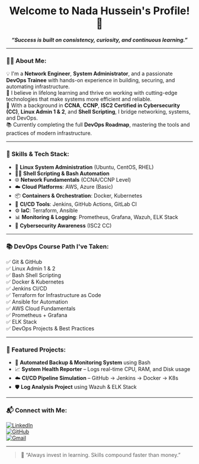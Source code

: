 
<h1 align="center">Welcome to Nada Hussein's Profile! 👋</h1>

<p align="center"><b><i>“Success is built on consistency, curiosity, and continuous learning.”</i></b></p>

---

### 👩‍💻 About Me:

💡 I'm a **Network Engineer**, **System Administrator**, and a passionate **DevOps Trainee** with hands-on experience in building, securing, and automating infrastructure.  
🚀 I believe in lifelong learning and thrive on working with cutting-edge technologies that make systems more efficient and reliable.  
🔐 With a background in **CCNA**, **CCNP**, **ISC2 Certified in Cybersecurity (CC)**, **Linux Admin 1 & 2**, and **Shell Scripting**, I bridge networking, systems, and DevOps.  
📚 Currently completing the full **DevOps Roadmap**, mastering the tools and practices of modern infrastructure.

---

### 🧠 Skills & Tech Stack:

- 🔧 **Linux System Administration** (Ubuntu, CentOS, RHEL)  
- 🧑‍💻 **Shell Scripting & Bash Automation**  
- 🌐 **Network Fundamentals** (CCNA/CCNP Level)  
- ☁️ **Cloud Platforms**: AWS, Azure (Basic)  
- 📦 **Containers & Orchestration**: Docker, Kubernetes  
- 🔁 **CI/CD Tools**: Jenkins, GitHub Actions, GitLab CI  
- ⚙️ **IaC**: Terraform, Ansible  
- 📊 **Monitoring & Logging**: Prometheus, Grafana, Wazuh, ELK Stack  
- 🔐 **Cybersecurity Awareness** (ISC2 CC)

---

### 📚 DevOps Course Path I've Taken:

✅ Git & GitHub  
✅ Linux Admin 1 & 2  
✅ Bash Shell Scripting  
✅ Docker & Kubernetes  
✅ Jenkins CI/CD  
✅ Terraform for Infrastructure as Code  
✅ Ansible for Automation  
✅ AWS Cloud Fundamentals  
✅ Prometheus + Grafana  
✅ ELK Stack  
✅ DevOps Projects & Best Practices  

---

### 📂 Featured Projects:

- 🔁 **Automated Backup & Monitoring System** using Bash  
- 📈 **System Health Reporter** – Logs real-time CPU, RAM, and Disk usage  
- ☁️ **CI/CD Pipeline Simulation** – GitHub → Jenkins → Docker → K8s  
- 🛡️ **Log Analysis Project** using Wazuh & ELK Stack  

---

### 📬 Connect with Me:

[![LinkedIn](https://img.shields.io/badge/LinkedIn-Nada%20Hussein-blue?style=for-the-badge&logo=linkedin)](https://www.linkedin.com/in/nada-hussein-khamis-8b6b44274)  
[![GitHub](https://img.shields.io/badge/GitHub-na455-black?style=for-the-badge&logo=github)](https://github.com/na455)  
[![Gmail](https://img.shields.io/badge/Gmail-nadanodo455@gmail.com-red?style=for-the-badge&logo=gmail)](mailto:nadanodo455@gmail.com)

---

> 🧠 “Always invest in learning. Skills compound faster than money.”
